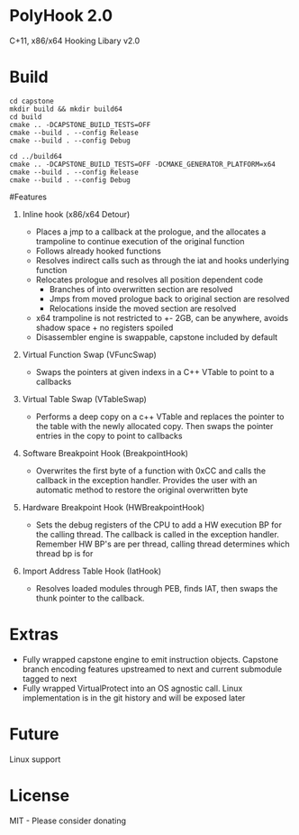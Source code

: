 # PolyHook 2.0
C+11, x86/x64 Hooking Libary v2.0

# Build

```
cd capstone
mkdir build && mkdir build64
cd build
cmake .. -DCAPSTONE_BUILD_TESTS=OFF
cmake --build . --config Release
cmake --build . --config Debug

cd ../build64
cmake .. -DCAPSTONE_BUILD_TESTS=OFF -DCMAKE_GENERATOR_PLATFORM=x64
cmake --build . --config Release
cmake --build . --config Debug
```
#Features
1) Inline hook (x86/x64 Detour)
    - Places a jmp to a callback at the prologue, and the allocates a trampoline to continue execution of the original function
    - Follows already hooked functions
    - Resolves indirect calls such as through the iat and hooks underlying function
    - Relocates prologue and resolves all position dependent code
      - Branches of into overwritten section are resolved
      - Jmps from moved prologue back to original section are resolved
      - Relocations inside the moved section are resolved
    - x64 trampoline is not restricted to +- 2GB, can be anywhere, avoids shadow space + no registers spoiled
    - Disassembler engine is swappable, capstone included by default

2) Virtual Function Swap (VFuncSwap)
    * Swaps the pointers at given indexs in a C++ VTable to point to a callbacks
3) Virtual Table Swap (VTableSwap)
    * Performs a deep copy on a c++ VTable and replaces the pointer to the table with the newly allocated copy. Then swaps the pointer entries in the copy to point to callbacks
4) Software Breakpoint Hook (BreakpointHook)
    * Overwrites the first byte of a function with 0xCC and calls the callback in the exception handler. Provides the user with an automatic method to restore the original overwritten byte
5) Hardware Breakpoint Hook (HWBreakpointHook)
   * Sets the debug registers of the CPU to add a HW execution BP for the calling thread. The callback is called in the exception handler. Remember HW BP's are per thread, calling thread determines which thread bp is for
6) Import Address Table Hook (IatHook)
    * Resolves loaded modules through PEB, finds IAT, then swaps the thunk pointer to the callback. 
    
# Extras
- Fully wrapped capstone engine to emit instruction objects. Capstone branch encoding features upstreamed to next and current submodule tagged to next
- Fully wrapped VirtualProtect into an OS agnostic call. Linux implementation is in the git history and will be exposed later

# Future
Linux support

# License
MIT - Please consider donating
